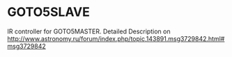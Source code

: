 # GOTO5SLAVE
IR controller for GOTO5MASTER.
Detailed Description on http://www.astronomy.ru/forum/index.php/topic,143891.msg3729842.html#msg3729842
